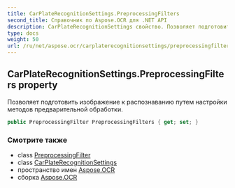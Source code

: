 ```yaml
---
title: CarPlateRecognitionSettings.PreprocessingFilters
second_title: Справочник по Aspose.OCR для .NET API
description: CarPlateRecognitionSettings свойство. Позволяет подготовить изображение к распознаванию путем настройки методов предварительной обработки.
type: docs
weight: 50
url: /ru/net/aspose.ocr/carplaterecognitionsettings/preprocessingfilters/
---
```

## CarPlateRecognitionSettings.PreprocessingFilters property

Позволяет подготовить изображение к распознаванию путем настройки методов предварительной обработки.

```csharp
public PreprocessingFilter PreprocessingFilters { get; set; }
```

### Смотрите также

* class [PreprocessingFilter](../../../aspose.ocr.models.preprocessingfilters/preprocessingfilter/)
* class [CarPlateRecognitionSettings](../)
* пространство имен [Aspose.OCR](../../carplaterecognitionsettings/)
* сборка [Aspose.OCR](../../../)


